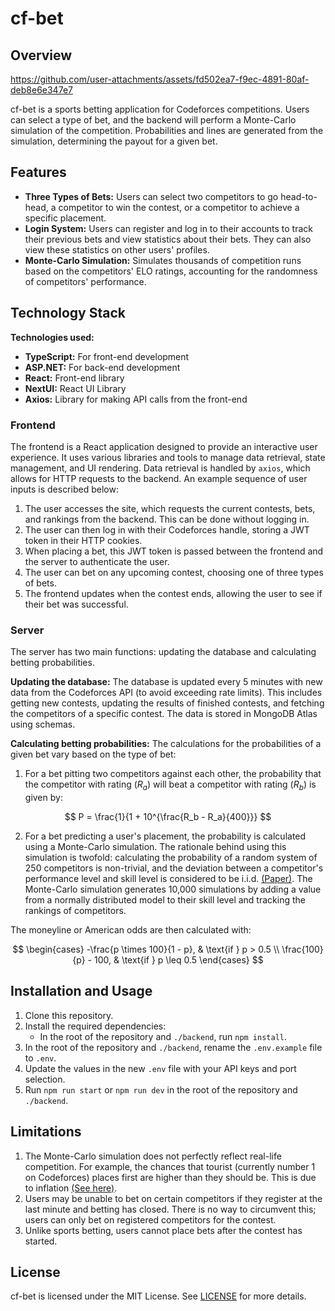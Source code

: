 # cf-bet
## Overview

https://github.com/user-attachments/assets/fd502ea7-f9ec-4891-80af-deb8e6e347e7

cf-bet is a sports betting application for Codeforces competitions. Users can select a type of bet, and the backend will perform a Monte-Carlo simulation of the competition. Probabilities and lines are generated from the simulation, determining the payout for a given bet.

## Features
- **Three Types of Bets:** Users can select two competitors to go head-to-head, a competitor to win the contest, or a competitor to achieve a specific placement.
- **Login System:** Users can register and log in to their accounts to track their previous bets and view statistics about their bets. They can also view these statistics on other users' profiles.
- **Monte-Carlo Simulation:** Simulates thousands of competition runs based on the competitors' ELO ratings, accounting for the randomness of competitors' performance.

## Technology Stack
**Technologies used:**
- **TypeScript:** For front-end development
- **ASP.NET:** For back-end development
- **React:** Front-end library
- **NextUI:** React UI Library
- **Axios:** Library for making API calls from the front-end

### Frontend

The frontend is a React application designed to provide an interactive user experience. It uses various libraries and tools to manage data retrieval, state management, and UI rendering. Data retrieval is handled by `axios`, which allows for HTTP requests to the backend. An example sequence of user inputs is described below:

1. The user accesses the site, which requests the current contests, bets, and rankings from the backend. This can be done without logging in.
2. The user can then log in with their Codeforces handle, storing a JWT token in their HTTP cookies.
3. When placing a bet, this JWT token is passed between the frontend and the server to authenticate the user.
4. The user can bet on any upcoming contest, choosing one of three types of bets.
5. The frontend updates when the contest ends, allowing the user to see if their bet was successful.

### Server

The server has two main functions: updating the database and calculating betting probabilities.

**Updating the database:**
The database is updated every 5 minutes with new data from the Codeforces API (to avoid exceeding rate limits). This includes getting new contests, updating the results of finished contests, and fetching the competitors of a specific contest. The data is stored in MongoDB Atlas using schemas.

**Calculating betting probabilities:**
The calculations for the probabilities of a given bet vary based on the type of bet:
1. For a bet pitting two competitors against each other, the probability that the competitor with rating ($R_a$) will beat a competitor with rating ($R_b$) is given by:
   
$$
P = \frac{1}{1 + 10^{\frac{R_b - R_a}{400}}}
$$
   
2. For a bet predicting a user's placement, the probability is calculated using a Monte-Carlo simulation. The rationale behind using this simulation is twofold: calculating the probability of a random system of 250 competitors is non-trivial, and the deviation between a competitor's performance level and skill level is considered to be i.i.d. [(Paper)](https://arxiv.org/abs/2101.00400). The Monte-Carlo simulation generates 10,000 simulations by adding a value from a normally distributed model to their skill level and tracking the rankings of competitors.

The moneyline or American odds are then calculated with:

$$
\begin{cases}
    -\frac{p \times 100}{1 - p}, & \text{if } p > 0.5 \\
    \frac{100}{p} - 100, & \text{if } p \leq 0.5
\end{cases}
$$

## Installation and Usage
1. Clone this repository.
2. Install the required dependencies:
   - In the root of the repository and `./backend`, run `npm install`.
3. In the root of the repository and `./backend`, rename the `.env.example` file to `.env`.
4. Update the values in the new `.env` file with your API keys and port selection.
5. Run `npm run start` or `npm run dev` in the root of the repository and `./backend`.

## Limitations
1. The Monte-Carlo simulation does not perfectly reflect real-life competition. For example, the chances that tourist (currently number 1 on Codeforces) places first are higher than they should be. This is due to inflation [(See here)](https://codeforces.com/blog/entry/20762).
2. Users may be unable to bet on certain competitors if they register at the last minute and betting has closed. There is no way to circumvent this; users can only bet on registered competitors for the contest.
3. Unlike sports betting, users cannot place bets after the contest has started.

## License

cf-bet is licensed under the MIT License. See [LICENSE](./LICENSE) for more details.
